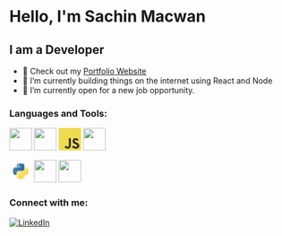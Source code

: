 # Hello, I'm Sachin Macwan 

## I am a Developer

- 🔭 Check out my [Portfolio Website](https://sach7n.netlify.app/)
- 🌱 I’m currently building things on the internet using React and Node
- 🤔 I’m currently open for a new job opportunity.

### Languages and Tools:

<code><img height="40" width="40" src="https://img.icons8.com/color/144/000000/html-5.png"></code>
<code><img height="40" width="40" src="https://img.icons8.com/color/144/000000/css3.png"></code>
<code><img height="40" width="40" src="https://raw.githubusercontent.com/github/explore/80688e429a7d4ef2fca1e82350fe8e3517d3494d/topics/javascript/javascript.png"></code>
<code><img height="40" width="40" src="https://img.icons8.com/ultraviolet/480/000000/react.png"></code>

<code><img height="40" width="40" src="https://raw.githubusercontent.com/github/explore/80688e429a7d4ef2fca1e82350fe8e3517d3494d/topics/python/python.png"></code>
<code><img height="40" width="40" src="https://cdn.iconscout.com/icon/free/png-512/mongodb-3-1175138.png"></code>
<code><img height="40" width="40" src="https://upload.wikimedia.org/wikipedia/commons/thumb/3/3f/Git_icon.svg/1024px-Git_icon.svg.png"></code>

### Connect with me:

<div>
   <a href="https://www.linkedin.com/in/sachin-macwan-727352163/"><img src="https://img.shields.io/badge/Linkedin-0077b5?style=for-the-badge&logo=linkedin" alt="LinkedIn" /></a>
</div>
